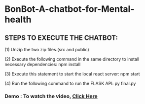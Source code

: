 # BonBot-A-chatbot-for-Mental-health

## STEPS TO EXECUTE THE CHATBOT:

(1) Unzip the two zip files.(src and public)

(2) Execute the following command in the same directory to install necessary dependencies:
    npm install
    
(3) Execute this statement to start the local react server:
    npm start
    
(4) Run the following command to run the FLASK API:
    py final.py
    
### Demo : To watch the video, [Click Here](https://youtu.be/ARw1DvzMrKM)

